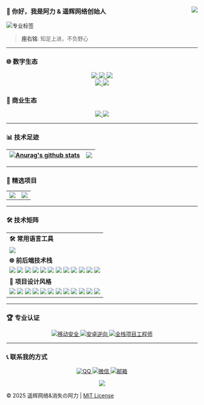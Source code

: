 ### 👋 你好，我是阿力 & 遥辉网络创始人<a href="https://github.com/Ktz-ali/"><img align="right" src="https://komarev.com/ghpvc/?username=Ktz-ali&label=Views&color=blue&style=flat"></a>

<p><img src="https://readme-typing-svg.herokuapp.com?font=Fira+Code&weight=600&size=24&duration=3000&pause=1000&color=1D9BF0&center=true&vCenter=true&width=435&lines=%F0%9F%92%BB+专注移动安全领域攻防;%F0%9F%A7%A9+热爱花里胡哨的程序开发设计;%F0%9F%9B%A0%EF%B8%8F+每样都懂一点点的全栈架构工程师" alt="专业标签"></p>  

> **座右铭**: 知足上进，不负野心  

---

### 🌐 数字生态
<div align="center">
  <a href="http://www.ktzali.cn" target="_blank">
    <img src="https://img.shields.io/badge/Website-个人主页-2CA5E0?logo=homeassistant&logoColor=white&style=for-the-badge">
  </a>
  <a href="http://www.94ali.top" target="_blank">
    <img src="https://img.shields.io/badge/Blog-技术博客-FF5722?logo=hexo&logoColor=white&style=for-the-badge">
  </a>
  <a href="https://gitee.com/Ktz-ali" target="_blank">
    <img src="https://img.shields.io/badge/Gitee-开源仓库-C71D23?logo=gitee&logoColor=white&style=for-the-badge">
  </a>
</div>

<div align="center">
  <a href="https://b23.tv/7QqLgsC" target="_blank">
    <img src="https://img.shields.io/badge/Bilibili-技术分享-FF69B4?logo=bilibili&logoColor=white&style=for-the-badge">
  </a>
  <a href="https://pd.qq.com/s/ceqvpaxi2?b=5" target="_blank">
    <img src="https://img.shields.io/badge/QQ频道-技术社区-12B7F5?logo=tencentqq&logoColor=white&style=for-the-badge">
  </a>
</div>

### 💼 商业生态
<div align="center">
  <a href="https://m.tb.cn/h.hLTEti9?tk=qYpN4TwJPn0" target="_blank">
    <img src="https://img.shields.io/badge/Xianyu-技术店铺-FE5000?logo=alibabadotcom&logoColor=white">
  </a>
  <a href="https://www.huzhan.com/ishop53338" target="_blank">
    <img src="https://img.shields.io/badge/Huzhan-程序商店-FF0036?logo=shoppingcart&logoColor=white">
  </a>
</div>

---

### 📊 技术足迹
| <a href="https://github.com/Ktz-ali/github-readme-stats"><img align="center" src="https://github-readme-stats.vercel.app/api?hide_border=true&locale=cn&username=Ktz-ali&show_icons=true&include_all_commits=true&theme=buefy&hide_border=true" alt="Anurag's github stats" /></a> | <a href="https://github.com/Ktz-ali/github-readme-stats"><img align="center" src="https://github-readme-stats.vercel.app/api/top-langs/?hide_border=true&locale=cn&username=Ktz-ali&layout=compact&theme=buefy&hide_border=true" /></a> |
| ------------- | ------------- |

---

### 🚀 精选项目
<table align="center">
    <tr>
        <td align="center">
          <picture>
            <a href="https://github.com/Ktz-ali/AliGit">
                <img src="https://github-readme-stats.vercel.app/api/pin/?username=Ktz-ali&repo=AliGit&theme=buefy">
            </a>
          </picture>
        </td>
        <td align="center">
          <picture>
            <a href="https://github.com/Ktz-ali/AliSpace">
                <img src="https://github-readme-stats.vercel.app/api/pin/?username=Ktz-ali&repo=AliSpace&theme=buefy">
            </a>
          </picture>
        </td>
    </tr>
</table>

---

### 🛠️ 技术矩阵
<table align="center">
 <tr>
    <td><b>🛠️ 常用语言工具</b></td>
  </tr>
<tr>
<td>
  <img src="https://skillicons.dev/icons?i=java,bash,py,php,html,css,javascript,vue,nodejs,mysql,redis,git,github,linux,docker,nginx&theme=dark&perline=8" />
</td>
  <tr>
 <tr>
    <td><b>🌐 前后端技术栈</b></td>
  </tr>
<tr>
<td>
      <img src="https://img.shields.io/badge/HTML5-E34F26?logo=html5&logoColor=white"> 
      <img src="https://img.shields.io/badge/CSS3-1572B6?logo=css3&logoColor=white">
      <img src="https://img.shields.io/badge/JavaScript-F7DF1E?logo=javascript&logoColor=black">
      <img src="https://img.shields.io/badge/Vue.js-4FC08D?logo=vue.js&logoColor=white"> 
      <img src="https://img.shields.io/badge/Ajax-9C27B0?style=flat&logo=javascript">
      <img src="https://img.shields.io/badge/Bootstrap-7952B3?logo=bootstrap&logoColor=white">
      <img src="https://img.shields.io/badge/Java-007396?logo=java&logoColor=white"> 
      <img src="https://img.shields.io/badge/PHP-777BB4?logo=php&logoColor=white">
      <img src="https://img.shields.io/badge/MySQL-4479A1?logo=mysql&logoColor=white">
      <img src="https://img.shields.io/badge/Linux-FCC624?logo=linux&logoColor=black">
      <img src="https://img.shields.io/badge/Python-3776AB?logo=python&logoColor=white">
      <img src="https://img.shields.io/badge/Shell-4EAA25?logo=gnubash&logoColor=white">
    </td>
  </tr>
  <tr>
    <td><b>🎨 项目设计风格</b></td>
  </tr>
  <tr>
    <td>
      <img src="https://img.shields.io/badge/拟态层次感设计-8A2BE2?style=flat">
      <img src="https://img.shields.io/badge/毛玻璃透明设计-00BFFF?style=flat">
      <img src="https://img.shields.io/badge/科技感动态特效-00FA9A?style=flat">
      <img src="https://img.shields.io/badge/高端大气上档次-6A5ACD?style=flat">
      <img src="https://img.shields.io/badge/现代化卡片布局-32CD32?style=flat">
      <img src="https://img.shields.io/badge/响应式自动适应-8A68E2?style=flat">
      <img src="https://img.shields.io/badge/图形化操作设计-4169E1?style=flat">
      <img src="https://img.shields.io/badge/模块化函数封装-9C27B0?style=flat">
      <img src="https://img.shields.io/badge/菜单驱动式交互-FF8C00?style=flat">
      <img src="https://img.shields.io/badge/区域化分类管理-1E90FF?style=flat">
      <img src="https://img.shields.io/badge/自动化任务处理-FF6347?style=flat">
      <img src="https://img.shields.io/badge/跨平台兼容适配-4682B4?style=flat">
    </td>
  </tr>
</table>

---

### 🏆 专业认证
<div align="center">
   <a href="#">
    <img src="https://img.shields.io/badge/移动应用安全员-高级-4CAF50?logo=android" alt="移动安全">
  </a>
  <a href="#">
    <img src="https://img.shields.io/badge/安卓逆向工程师-认证-9C27B0?logo=androidstudio" alt="安卓逆向">
  </a>
    <a href="#">
    <img src="https://img.shields.io/badge/全栈项目工程师-AWS-3C78D8?logo=googlecloud" alt="全栈项目工程师">
  </a>
</div>

---

### 📞 联系我的方式
<p align="center">
  <a href="https://qm.qq.com/q/DBDjD6OcIS">
    <img src="https://img.shields.io/badge/QQ-1728031575-12B7F5?logo=tencentqq" alt="QQ">
  </a>
  <a href="#">
    <img src="https://img.shields.io/badge/微信-Ali01021123-07C160?logo=wechat" alt="微信">
  </a>
  <a href="mailto:xywlxyh@vip.qq.com">
    <img src="https://img.shields.io/badge/邮箱-xywlxyh@vip.qq.com-EA4335?logo=gmail" alt="邮箱">
  </a>
</p>

<div align="center">
  <img src="https://capsule-render.vercel.app/api?type=waving&color=gradient&height=60&section=footer" />
</div>

© 2025 遥辉网络&消失の阿力 | [MIT License](LICENSE)